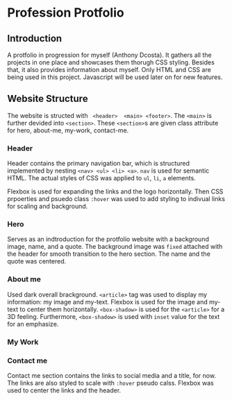 # Profession Protfolio

## Introduction
A protfolio in progression for myself (Anthony Dcosta). It gathers all the projects in one place and showcases them thorugh CSS styling. Besides that, it also provides information about myself. Only HTML and CSS are being used in this project. Javascript will be used later on for new features.


## Website Structure
The website is structed with ` <header>  <main> <footer>`. The `<main>` is further devided into `<section>`.
These `<section>`s are given class attribute for hero, about-me, my-work, contact-me.
### Header 
Header contains the primary navigation bar, which is structured implemented by nesting `<nav> <ul> <li> <a>`. `nav` is used for semantic HTML. The actual styles of CSS was applied to `ul`, `li`, `a` elements.

Flexbox is used for expanding the links and the logo horizontally. Then CSS prpoerties and psuedo class `:hover` was used to add styling to indivual links for scaling and background.

### Hero
Serves as an indtroduction for the protfolio website with a background image, name, and a quote. The background image was `fixed` attached with the header for smooth transition to the hero section. The name and the quote was centered.

### About me
Used dark overall brackground. `<article>` tag was used to display my information: my image and my-text. Flexbox is used for the image and my-text to center them horizontally. `<box-shadow>` is used for the `<article>` for a 3D feeling. Furthermore, `<box-shadow>` is used with `inset` value for the text for an emphasize. 

### My Work

### Contact me
Contact me section contains the links to social media and a title, for now. The links are also styled to scale with `:hover` pseudo calss. Flexbox was used to center the links and the header. 
